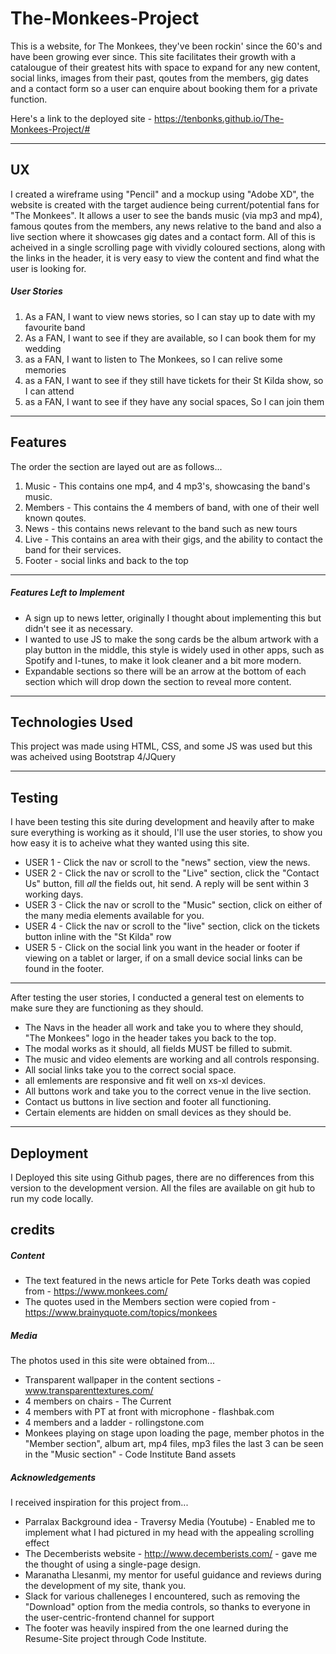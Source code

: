 # The-Monkees-Project



This is a website, for The Monkees, they've been rockin' since the 60's and have been growing ever since. 
This site facilitates their growth with a catalougue of their greatest hits with space to expand for any new content, social links, images from their past, qoutes from the members, 
gig dates and a contact form so a user can enquire about booking them for a private function.

Here's a link to the deployed site - https://tenbonks.github.io/The-Monkees-Project/#

---

## UX



I created a wireframe using "Pencil" and a mockup using "Adobe XD", the website is created with the target audience being current/potential fans for "The Monkees".
It allows a user to see the bands music (via mp3 and mp4), famous qoutes from the members, any news relative to the band and also a live section where it showcases gig dates and a contact form.
All of this is acheived in a single scrolling page with vividly coloured sections, along with the links in the header, it is very easy to view the content and find what the user is looking for.

##### User Stories

1. As a FAN, I want to view news stories, so I can stay up to date with my favourite band
2. As a FAN, I want to see if they are available, so I can book them for my wedding
3. as a FAN, I want to listen to The Monkees, so I can relive some memories 
4. as a FAN, I want to see if they still have tickets for their St Kilda show, so I can attend
5. as a FAN, I want to see if they have any social spaces, So I can join them

---

## Features

The order the section are layed out are as follows...

1. Music - This contains one mp4, and 4 mp3's, showcasing the band's music.
2. Members - This contains the 4 members of band, with one of their well known qoutes.
3. News - this contains news relevant to the band such as new tours
4. Live - This contains an area with their gigs, and the ability to contact the band for their services.
5. Footer - social links and back to the top

---
##### Features Left to Implement

- A sign up to news letter, originally I thought about implementing this but didn't see it as necessary.
- I wanted to use JS to make the song cards be the album artwork with a play button in the middle, this style is widely used in other apps, such as Spotify and I-tunes, to make it look cleaner and a bit more modern.
- Expandable sections so there will be an arrow at the bottom of each section which will drop down the section to reveal more content.

---
## Technologies Used

This project was made using HTML, CSS, and some JS was used but this was acheived using Bootstrap 4/JQuery

---
## Testing

I have been testing this site during development and heavily after to make sure everything is working as it should, I'll use the user stories, to show you how easy it is to acheive what they wanted using this site.

 - USER 1 - Click the nav or scroll to the "news" section, view the news.
 - USER 2 - Click the nav or scroll to the "Live" section, click the "Contact Us" button, fill *all* the fields out, hit send. A reply will be sent within 3 working days.
 - USER 3 - Click the nav or scroll to the "Music" section, click on either of the many media elements available for you.
 - USER 4 - Click the nav or scroll to the "live" section, click on the tickets button inline with the "St Kilda" row
 - USER 5 - Click on the social link you want in the header or footer if viewing on a tablet or larger, if on a small device social links can be found in the footer.
 
---

After testing the user stories, I conducted a general test on elements to make sure they are functioning as they should.

- The Navs in the header all work and take you to where they should, "The Monkees" logo in the header takes you back to the top.
- The modal works as it should, all fields MUST be filled to submit.
- The music and video elements are working and all controls responsing.
- All social links take you to the correct social space.
- all emlements are responsive and fit well on xs-xl devices.
- All buttons work and take you to the correct venue in the live section.
- Contact us buttons in live section and footer all functioning.
- Certain elements are hidden on small devices as they should be.

---
## Deployment

I Deployed this site using Github pages, there are no differences from this version to the development version.
All the files are available on git hub to run my code locally.

## credits
##### Content

- The text featured in the news article for Pete Torks death was copied from - https://www.monkees.com/
- The quotes used in the Members section were copied from - https://www.brainyquote.com/topics/monkees

##### Media

The photos used in this site were obtained from...

- Transparent wallpaper in the content sections - www.transparenttextures.com/
- 4 members on chairs - The Current
- 4 members with PT at front with microphone - flashbak.com
- 4 members and a ladder - rollingstone.com
- Monkees playing on stage upon loading the page, member photos in the "Member section", album art, mp4 files, mp3 files the last 3 can be seen in the "Music section" - Code Institute Band assets


##### Acknowledgements

I received inspiration for this project from...

- Parralax Background idea - Traversy Media (Youtube) - Enabled me to implement what I had pictured in my head with the appealing scrolling effect
- The Decemberists website - http://www.decemberists.com/ - gave me the thought of using a single-page design.
- Maranatha Llesanmi, my mentor for useful guidance and reviews during the development of my site, thank you.
- Slack for various challeneges I encountered, such as removing the "Download" option from the media controls, so thanks to everyone in the user-centric-frontend channel for support
- The footer was heavily inspired from the one learned during the Resume-Site project through Code Institute.


